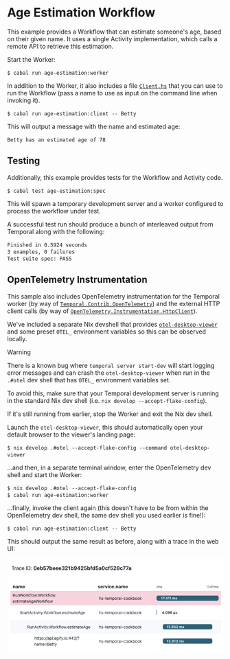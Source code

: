 # Age Estimation Workflow

This example provides a Workflow that can estimate someone's age, 
based on their given name. It uses a single Activity implementation, 
which calls a remote API to retrieve this estimation.

Start the Worker:

```shell
$ cabal run age-estimation:worker
```

In addition to the Worker, it also includes a file [`Client.hs`](./Client.hs)
that you can use to run the Workflow (pass a name to use as input 
on the command line when invoking it). 

```shell
$ cabal run age-estimation:client -- Betty
```

This will output a message with the name and estimated age:

```
Betty has an estimated age of 78
```

## Testing

Additionally, this example provides tests for the Workflow 
and Activity code.

```shell
$ cabal test age-estimation:spec
```

This will spawn a temporary development server and a worker configured to
process the workflow under test.

A successful test run should produce a bunch of interleaved output from
Temporal along with the following:

```
Finished in 0.5924 seconds
3 examples, 0 failures
Test suite spec: PASS
```

## OpenTelemetry Instrumentation

This sample also includes OpenTelemetry instrumentation for the Temporal worker
(by way of [`Temporal.Contrib.OpenTelemetry`]) and the external HTTP client
calls (by way of [`OpenTelemetry.Instrumentation.HttpClient`]).

We've included a separate Nix devshell that provides [`otel-desktop-viewer`]
and some preset `OTEL_` environment variables so this can be observed locally.

> [!WARNING]
> There is a known bug where `temporal server start-dev` will start logging
> error messages and can crash the `otel-desktop-viewer` when run in the
> `.#otel` dev shell that has `OTEL_` environment variables set.
>
> To avoid this, make sure that your Temporal development server is running in
> the standard Nix dev shell (i.e. `nix develop --accept-flake-config`).

If it's still running from earlier, stop the Worker and exit the Nix dev shell.

Launch the `otel-desktop-viewer`, this should automatically open your default
browser to the viewer's landing page:

```shell
$ nix develop .#otel --accept-flake-config --command otel-desktop-viewer
```

...and then, in a separate terminal window, enter the OpenTelemetry dev shell
and start the Worker:

```shell
$ nix develop .#otel --accept-flake-config
$ cabal run age-estimation:worker
```

...finally, invoke the client again (this doesn't have to be from within
the OpenTelemetry dev shell, the same dev shell you used earlier is fine!):

```shell
$ cabal run age-estimation:client -- Betty
```

This should output the same result as before, along with a trace in the web UI:

<img title="screenshot" alt="OpenTelemetry Desktop Viewer showing 'age-estimation' workflow trace" src="../../../assets/age_estimation_sample_trace.png" />

[`Temporal.Contrib.OpenTelemetry`]: https://github.com/MercuryTechnologies/hs-temporal-sdk/blob/main/sdk/src/Temporal/Contrib/OpenTelemetry.hs
[`OpenTelemetry.Instrumentation.HttpClient`]: https://github.com/iand675/hs-opentelemetry/blob/main/instrumentation/http-client/src/OpenTelemetry/Instrumentation/HttpClient.hs
[`otel-desktop-viewer`]: https://github.com/iand675/hs-opentelemetry/blob/main/instrumentation/http-client/src/OpenTelemetry/Instrumentation/HttpClient.hs
